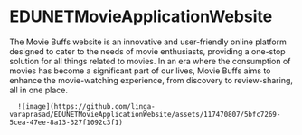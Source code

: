 # EDUNETMovieApplicationWebsite
The Movie Buffs website is an innovative and user-friendly online platform designed to cater to the needs of movie enthusiasts, providing a one-stop solution for all things related to movies. In an era where the consumption of movies has become a significant part of our lives, Movie Buffs aims to enhance the movie-watching experience, from discovery to review-sharing, all in one place.

 
      ![image](https://github.com/linga-varaprasad/EDUNETMovieApplicationWebsite/assets/117470807/5bfc7269-5cea-47ee-8a13-327f1092c3f1)

   
